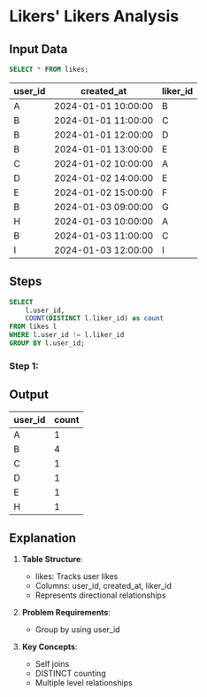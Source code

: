 # Likers' Likers Analysis

## Input Data
```sql
SELECT * FROM likes;
```
|user_id|created_at|liker_id|
|-------|----------|--------|
|A|2024-01-01 10:00:00|B|
|B|2024-01-01 11:00:00|C|
|B|2024-01-01 12:00:00|D|
|B|2024-01-01 13:00:00|E|
|C|2024-01-02 10:00:00|A|
|D|2024-01-02 14:00:00|E|
|E|2024-01-02 15:00:00|F|
|B|2024-01-03 09:00:00|G|
|H|2024-01-03 10:00:00|A|
|B|2024-01-03 11:00:00|C|
|I|2024-01-03 12:00:00|I|


## Steps

```sql
SELECT 
	l.user_id, 
	COUNT(DISTINCT l.liker_id) as count 
FROM likes l
WHERE l.user_id != l.liker_id
GROUP BY l.user_id;
```

### Step 1: 

## Output
|user_id|count|
|-------|-----|
|A|1|
|B|4|
|C|1|
|D|1|
|E|1|
|H|1|


## Explanation

1. **Table Structure**:
   - likes: Tracks user likes
   - Columns: user_id, created_at, liker_id
   - Represents directional relationships

2. **Problem Requirements**:
   - Group by using user_id

3. **Key Concepts**:
   - Self joins
   - DISTINCT counting
   - Multiple level relationships